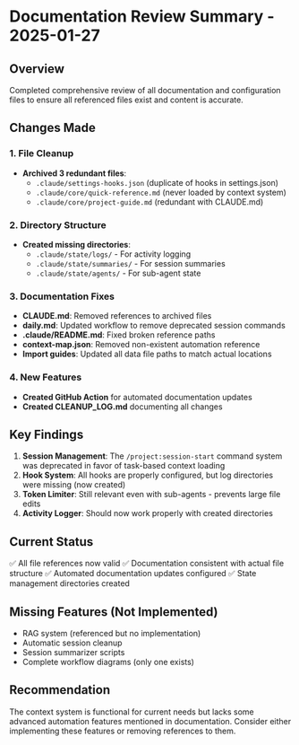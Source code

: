 # Documentation Review Summary - 2025-01-27

## Overview
Completed comprehensive review of all documentation and configuration files to ensure all referenced files exist and content is accurate.

## Changes Made

### 1. File Cleanup
- **Archived 3 redundant files**:
  - `.claude/settings-hooks.json` (duplicate of hooks in settings.json)
  - `.claude/core/quick-reference.md` (never loaded by context system)
  - `.claude/core/project-guide.md` (redundant with CLAUDE.md)

### 2. Directory Structure
- **Created missing directories**:
  - `.claude/state/logs/` - For activity logging
  - `.claude/state/summaries/` - For session summaries
  - `.claude/state/agents/` - For sub-agent state

### 3. Documentation Fixes
- **CLAUDE.md**: Removed references to archived files
- **daily.md**: Updated workflow to remove deprecated session commands
- **.claude/README.md**: Fixed broken reference paths
- **context-map.json**: Removed non-existent automation reference
- **Import guides**: Updated all data file paths to match actual locations

### 4. New Features
- **Created GitHub Action** for automated documentation updates
- **Created CLEANUP_LOG.md** documenting all changes

## Key Findings

1. **Session Management**: The `/project:session-start` command system was deprecated in favor of task-based context loading
2. **Hook System**: All hooks are properly configured, but log directories were missing (now created)
3. **Token Limiter**: Still relevant even with sub-agents - prevents large file edits
4. **Activity Logger**: Should now work properly with created directories

## Current Status

✅ All file references now valid
✅ Documentation consistent with actual file structure
✅ Automated documentation updates configured
✅ State management directories created

## Missing Features (Not Implemented)

- RAG system (referenced but no implementation)
- Automatic session cleanup
- Session summarizer scripts
- Complete workflow diagrams (only one exists)

## Recommendation

The context system is functional for current needs but lacks some advanced automation features mentioned in documentation. Consider either implementing these features or removing references to them.